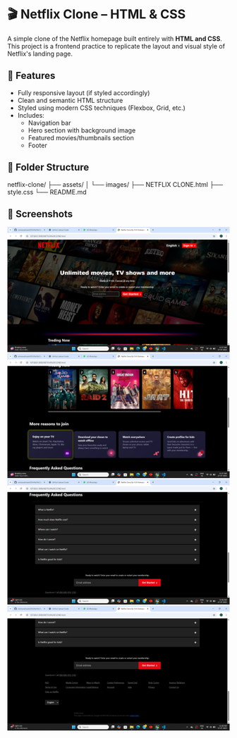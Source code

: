 # 🎬 Netflix Clone – HTML & CSS

A simple clone of the Netflix homepage built entirely with **HTML and CSS**.  
This project is a frontend practice to replicate the layout and visual style of Netflix's landing page.

## 🚀 Features

- Fully responsive layout (if styled accordingly)
- Clean and semantic HTML structure
- Styled using modern CSS techniques (Flexbox, Grid, etc.)
- Includes:
  - Navigation bar
  - Hero section with background image
  - Featured movies/thumbnails section
  - Footer

## 📁 Folder Structure
netflix-clone/
├── assets/
│ └── images/
├── NETFLIX CLONE.html
├── style.css
└── README.md


## 📸 Screenshots

![Screenshot 1](./assets/images/netflixclone1.png)
![Screenshot 2](./assets/images/Netflixclone2.png)
![Screenshot 2](./assets/images/Netflixclone3.png)
![Screenshot 2](./assets/images/Netflixclone4.png)


